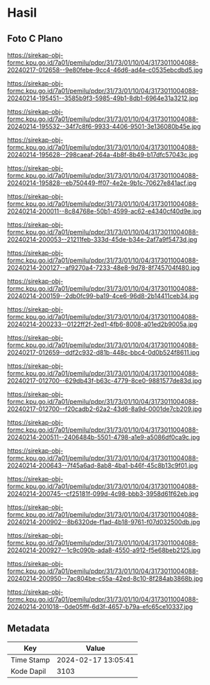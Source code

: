 # Hasil

## Foto C Plano

https://sirekap-obj-formc.kpu.go.id/7a01/pemilu/pdpr/31/73/01/10/04/3173011004088-20240217-012658--9e80febe-9cc4-46d6-ad4e-c0535ebcdbd5.jpg

https://sirekap-obj-formc.kpu.go.id/7a01/pemilu/pdpr/31/73/01/10/04/3173011004088-20240214-195451--3585b9f3-5985-49b1-8db1-6964e31a3212.jpg

https://sirekap-obj-formc.kpu.go.id/7a01/pemilu/pdpr/31/73/01/10/04/3173011004088-20240214-195532--34f7c8f6-9933-4406-9501-3e136080b45e.jpg

https://sirekap-obj-formc.kpu.go.id/7a01/pemilu/pdpr/31/73/01/10/04/3173011004088-20240214-195628--298caeaf-264a-4b8f-8b49-b17dfc57043c.jpg

https://sirekap-obj-formc.kpu.go.id/7a01/pemilu/pdpr/31/73/01/10/04/3173011004088-20240214-195828--eb750449-ff07-4e2e-9b1c-70627e841acf.jpg

https://sirekap-obj-formc.kpu.go.id/7a01/pemilu/pdpr/31/73/01/10/04/3173011004088-20240214-200011--8c84768e-50b1-4599-ac62-e4340cf40d9e.jpg

https://sirekap-obj-formc.kpu.go.id/7a01/pemilu/pdpr/31/73/01/10/04/3173011004088-20240214-200053--21211feb-333d-45de-b34e-2af7a9f5473d.jpg

https://sirekap-obj-formc.kpu.go.id/7a01/pemilu/pdpr/31/73/01/10/04/3173011004088-20240214-200127--af9270a4-7233-48e8-9d78-8f745704f480.jpg

https://sirekap-obj-formc.kpu.go.id/7a01/pemilu/pdpr/31/73/01/10/04/3173011004088-20240214-200159--2db0fc99-ba19-4ce6-96d8-2b14411ceb34.jpg

https://sirekap-obj-formc.kpu.go.id/7a01/pemilu/pdpr/31/73/01/10/04/3173011004088-20240214-200233--0122ff2f-2ed1-4fb6-8008-a01ed2b9005a.jpg

https://sirekap-obj-formc.kpu.go.id/7a01/pemilu/pdpr/31/73/01/10/04/3173011004088-20240217-012659--ddf2c932-d81b-448c-bbc4-0d0b524f8611.jpg

https://sirekap-obj-formc.kpu.go.id/7a01/pemilu/pdpr/31/73/01/10/04/3173011004088-20240217-012700--629db43f-b63c-4779-8ce0-9881577de83d.jpg

https://sirekap-obj-formc.kpu.go.id/7a01/pemilu/pdpr/31/73/01/10/04/3173011004088-20240217-012700--f20cadb2-62a2-43d6-8a9d-0001de7cb209.jpg

https://sirekap-obj-formc.kpu.go.id/7a01/pemilu/pdpr/31/73/01/10/04/3173011004088-20240214-200511--2406484b-5501-4798-a1e9-a5086df0ca9c.jpg

https://sirekap-obj-formc.kpu.go.id/7a01/pemilu/pdpr/31/73/01/10/04/3173011004088-20240214-200643--7f45a6ad-8ab8-4ba1-b46f-45c8b13c9f01.jpg

https://sirekap-obj-formc.kpu.go.id/7a01/pemilu/pdpr/31/73/01/10/04/3173011004088-20240214-200745--cf25181f-099d-4c98-bbb3-3958d61f62eb.jpg

https://sirekap-obj-formc.kpu.go.id/7a01/pemilu/pdpr/31/73/01/10/04/3173011004088-20240214-200902--8b6320de-f1ad-4b18-9761-f07d032500db.jpg

https://sirekap-obj-formc.kpu.go.id/7a01/pemilu/pdpr/31/73/01/10/04/3173011004088-20240214-200927--1c9c090b-ada8-4550-a912-f5e68beb2125.jpg

https://sirekap-obj-formc.kpu.go.id/7a01/pemilu/pdpr/31/73/01/10/04/3173011004088-20240214-200950--7ac804be-c55a-42ed-8c10-8f284ab3868b.jpg

https://sirekap-obj-formc.kpu.go.id/7a01/pemilu/pdpr/31/73/01/10/04/3173011004088-20240214-201018--0de05fff-6d3f-4657-b79a-efc65ce10337.jpg


## Metadata

| Key        | Value               |
| ---------- | ------------------- |
| Time Stamp | 2024-02-17 13:05:41 |
| Kode Dapil | 3103                |



